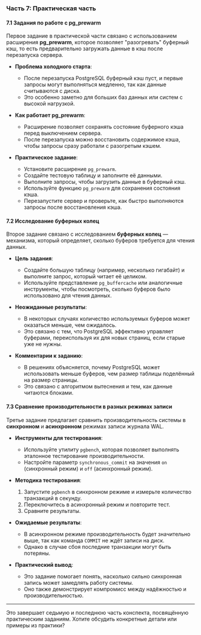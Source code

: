 ### Часть 7: Практическая часть

#### 7.1 Задания по работе с pg_prewarm
Первое задание в практической части связано с использованием расширения **pg_prewarm**, которое позволяет "разогревать" буферный кэш, то есть предварительно загружать данные в кэш после перезапуска сервера.

- **Проблема холодного старта**:
  - После перезапуска PostgreSQL буферный кэш пуст, и первые запросы могут выполняться медленно, так как данные считываются с диска.
  - Это особенно заметно для больших баз данных или систем с высокой нагрузкой.

- **Как работает pg_prewarm**:
  - Расширение позволяет сохранять состояние буферного кэша перед выключением сервера.
  - После перезапуска можно восстановить содержимое кэша, чтобы запросы сразу работали с разогретым кэшем.

- **Практическое задание**:
  - Установите расширение `pg_prewarm`.
  - Создайте тестовую таблицу и заполните её данными.
  - Выполните запросы, чтобы загрузить данные в буферный кэш.
  - Используйте функцию `pg_prewarm` для сохранения состояния кэша.
  - Перезапустите сервер и проверьте, как быстро выполняются запросы после восстановления кэша.

#### 7.2 Исследование буферных колец
Второе задание связано с исследованием **буферных колец** — механизма, который определяет, сколько буферов требуется для чтения данных.

- **Цель задания**:
  - Создайте большую таблицу (например, несколько гигабайт) и выполните запрос, который читает её целиком.
  - Используйте представление `pg_buffercache` или аналогичные инструменты, чтобы посмотреть, сколько буферов было использовано для чтения данных.

- **Неожиданные результаты**:
  - В некоторых случаях количество используемых буферов может оказаться меньше, чем ожидалось.
  - Это связано с тем, что PostgreSQL эффективно управляет буферами, переиспользуя их для новых страниц, если старые уже не нужны.

- **Комментарии к заданию**:
  - В решениях объясняется, почему PostgreSQL может использовать меньше буферов, чем размер таблицы поделённый на размер страницы.
  - Это связано с алгоритмом вытеснения и тем, как данные читаются блоками.

#### 7.3 Сравнение производительности в разных режимах записи
Третье задание предлагает сравнить производительность системы в **синхронном** и **асинхронном** режимах записи журнала WAL.

- **Инструменты для тестирования**:
  - Используйте утилиту `pgbench`, которая позволяет выполнять эталонное тестирование производительности.
  - Настройте параметр `synchronous_commit` на значения `on` (синхронный режим) и `off` (асинхронный режим).

- **Методика тестирования**:
  1. Запустите `pgbench` в синхронном режиме и измерьте количество транзакций в секунду.
  2. Переключитесь в асинхронный режим и повторите тест.
  3. Сравните результаты.

- **Ожидаемые результаты**:
  - В асинхронном режиме производительность будет значительно выше, так как команда `COMMIT` не ждёт записи на диск.
  - Однако в случае сбоя последние транзакции могут быть потеряны.

- **Практический вывод**:
  - Это задание помогает понять, насколько сильно синхронная запись может замедлять работу системы.
  - Оно также демонстрирует компромисс между надёжностью и производительностью.

---

Это завершает седьмую и последнюю часть конспекта, посвящённую практическим заданиям. Хотите обсудить конкретные детали или примеры из практики?
